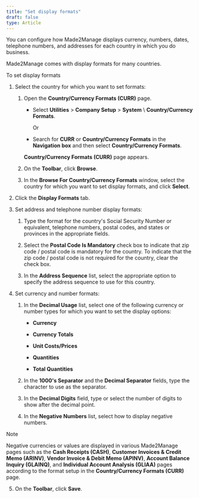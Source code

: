 ```yaml
---
title: "Set display formats"
draft: false
type: Article
---
```


You can configure how Made2Manage displays currency, numbers, dates, telephone numbers, and addresses for each country in which you do business.

Made2Manage comes with display formats for many countries.

To set display formats

1. Select the country for which you want to set formats:

    1. Open the **Country/Currency Formats (CURR)** page.

        - Select **Utilities** > **Company Setup** > **System** \ **Country/Currency Formats**.

            Or

        - Search for **CURR** or **Country/Currency Formats** in the **Navigation box** and then select **Country/Currency Formats**.

        **Country/Currency Formats (CURR)** page appears.

    2. On the **Toolbar**, click **Browse**.

    3. In the **Browse For Country/Currency Formats** window, select the country for which you want to set display formats, and click **Select**.

2. Click the **Display Formats** tab.

3. Set address and telephone number display formats:

    1. Type the format for the country's Social Security Number or equivalent, telephone numbers, postal codes, and states or provinces in the appropriate fields.



    2. Select the **Postal Code Is Mandatory** check box to indicate that zip code / postal code is mandatory for the country. To indicate that the zip code / postal code is not required for the country, clear the check box.

    3. In the **Address Sequence** list, select the appropriate option to specify the address sequence to use for this country.

4. Set currency and number formats:

    1. In the **Decimal Usage** list, select one of the following currency or number types for which you want to set the display options:

        - **Currency**

        - **Currency Totals**

        - **Unit Costs/Prices**

        - **Quantities**

        - **Total Quantities**

    2. In the **1000's Separator** and the **Decimal Separator** fields, type the character to use as the separator.

    3. In the **Decimal Digits** field, type or select the number of digits to show after the decimal point.

    4. In the **Negative Numbers** list, select how to display negative numbers.

>[!NOTE]
>Negative currencies or values are displayed in various Made2Manage pages such as the **Cash Receipts (CASH)**, **Customer Invoices & Credit Memo (ARINV)**, **Vendor Invoice & Debit Memo (APINV)**, **Account Balance Inquiry (GLAINQ)**, and **Individual Account Analysis (GLIAA)** pages according to the format setup in the **Country/Currency Formats (CURR)** page.

5. On the **Toolbar**, click **Save**.

​